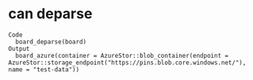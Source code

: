 # can deparse

    Code
      board_deparse(board)
    Output
      board_azure(container = AzureStor::blob_container(endpoint = AzureStor::storage_endpoint("https://pins.blob.core.windows.net/"), name = "test-data"))

